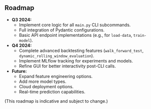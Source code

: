 ## Roadmap

-   **Q3 2024:**
    -   Implement core logic for all `main.py` CLI subcommands.
    -   Full integration of Pydantic configurations.
    -   Basic API endpoint implementations (e.g., for `load-data`, `train-model`).
-   **Q4 2024:**
    -   Complete advanced backtesting features (`walk_forward_test`, `dynamic_rolling_window_evaluation`).
    -   Implement MLflow tracking for experiments and models.
    -   Refine GUI for better interactivity post-CLI calls.
-   **Future:**
    -   Expand feature engineering options.
    -   Add more model types.
    -   Cloud deployment options.
    -   Real-time prediction capabilities.

(This roadmap is indicative and subject to change.)
